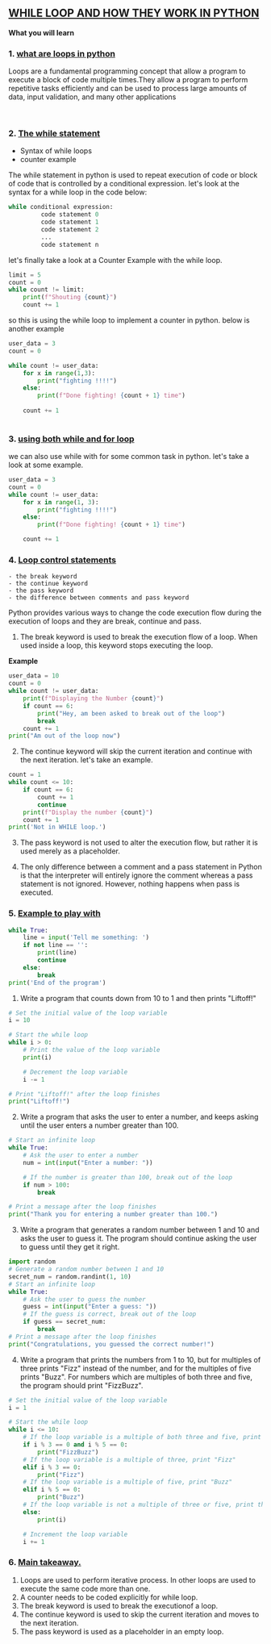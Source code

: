 ## <u>WHILE LOOP AND HOW THEY WORK IN PYTHON</u>

**What you will learn**

### 1. <u>what are loops in python </u>

Loops are a fundamental programming concept that allow a program to execute a block of code multiple times.They allow a program to perform repetitive tasks efficiently and can be used to process large amounts of data, input validation, and many other applications

<br>

### 2. <u>The while statement</u>
- Syntax of while loops
- counter example 

The while statement in python is used to repeat execution of code or block of code that is controlled by a conditional expression. let's look at the  syntax for a while loop in the code below:

```python
while conditional expression:
         code statement 0
         code statement 1
         code statement 2
         ...
         code statement n

```
let's finally take a look at a Counter Example with the while loop.

```python
limit = 5
count = 0
while count != limit:
    print(f"Shouting {count}")
    count += 1

```
so this is using the while loop to implement a counter in python. below is another example

```python
user_data = 3
count = 0

while count != user_data:
    for x in range(1,3):
        print("fighting !!!!")
    else:
        print(f"Done fighting! {count + 1} time")
        
    count += 1
    
```


### 3. <u>using both while and for loop</u>
we can also use while with for some common task in python. let's take a look at some example.

```python
user_data = 3
count = 0
while count != user_data:
    for x in range(1, 3):
        print("fighting !!!!")
    else:
        print(f"Done fighting! {count + 1} time")

    count += 1


```
### 4. <u>Loop control statements</u>
    - the break keyword
    - the continue keyword
    - the pass keyword
    - the difference between comments and pass keyword

Python provides various ways to change the code execution flow during the execution of loops and they are break, continue and  pass.

1. The break keyword is used to break the execution flow of a loop. When used inside a loop, this keyword stops executing the loop.

**Example**
```python
user_data = 10
count = 0
while count != user_data:
    print(f"Displaying the Number {count}")
    if count == 6:
        print("Hey, am been asked to break out of the loop")
        break
    count += 1
print("Am out of the loop now")

```

2. The continue keyword  will skip the current iteration and continue with the next iteration. let's take an example.
```python
count = 1
while count <= 10:
    if count == 6:
        count += 1
        continue
    print(f"Display the number {count}")
    count += 1
print('Not in WHILE loop.')
```

3. The pass keyword is not used to alter the execution flow, but rather it is used merely as a placeholder.  



4. The only difference between a comment and a pass statement in Python is that the interpreter will entirely ignore the comment whereas a pass statement is not ignored. However, nothing happens when pass is executed.

### 5. <u>Example to play with</u>

```python
while True:
    line = input('Tell me something: ')
    if not line == '':   
        print(line)
        continue    
    else:  
        break 
print('End of the program')
```

1. Write a program that counts down from 10 to 1 and then prints "Liftoff!"
```python 
# Set the initial value of the loop variable
i = 10

# Start the while loop
while i > 0:
    # Print the value of the loop variable
    print(i)

    # Decrement the loop variable
    i -= 1

# Print "Liftoff!" after the loop finishes
print("Liftoff!")

``` 

2. Write a program that asks the user to enter a number, and keeps asking until the user enters a number greater than 100.
```python
# Start an infinite loop
while True:
    # Ask the user to enter a number
    num = int(input("Enter a number: "))

    # If the number is greater than 100, break out of the loop
    if num > 100:
        break

# Print a message after the loop finishes
print("Thank you for entering a number greater than 100.")
```

3. Write a program that generates a random number between 1 and 10 and asks the user to guess it. The program should continue asking the user to guess until they get it right.

```python
import random
# Generate a random number between 1 and 10
secret_num = random.randint(1, 10)
# Start an infinite loop
while True:
    # Ask the user to guess the number
    guess = int(input("Enter a guess: "))
    # If the guess is correct, break out of the loop
    if guess == secret_num:
        break
# Print a message after the loop finishes
print("Congratulations, you guessed the correct number!")

```

4. Write a program that prints the numbers from 1 to 10, but for multiples of three prints "Fizz" instead of the number, and for the multiples of five prints "Buzz". For numbers which are multiples of both three and five, the program should print "FizzBuzz".


```python
# Set the initial value of the loop variable
i = 1

# Start the while loop
while i <= 10:
    # If the loop variable is a multiple of both three and five, print "FizzBuzz"
    if i % 3 == 0 and i % 5 == 0:
        print("FizzBuzz")
    # If the loop variable is a multiple of three, print "Fizz"
    elif i % 3 == 0:
        print("Fizz")
    # If the loop variable is a multiple of five, print "Buzz"
    elif i % 5 == 0:
        print("Buzz")
    # If the loop variable is not a multiple of three or five, print the number
    else:
        print(i)

    # Increment the loop variable
    i += 1

```
### 6. <u>Main takeaway.</u>
1. Loops are used to perform iterative process. In other loops are used to execute the same code more than one.
2. A counter needs to be coded  explicitly for while loop.
3. The break keyword is used to break the executionof a loop.
4. The continue keyword is used to skip the current iteration and moves to the next iteration.
5. The pass keyword is used as a placeholder in an empty loop. 